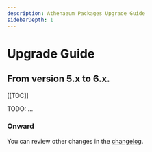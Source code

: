 ```yaml
---
description: Athenaeum Packages Upgrade Guide
sidebarDepth: 1
---
```


# Upgrade Guide

## From version 5.x to 6.x.

[[TOC]]

TODO: ...

### Onward

You can review other changes in the [changelog](https://github.com/aedart/athenaeum/blob/master/CHANGELOG.md).
